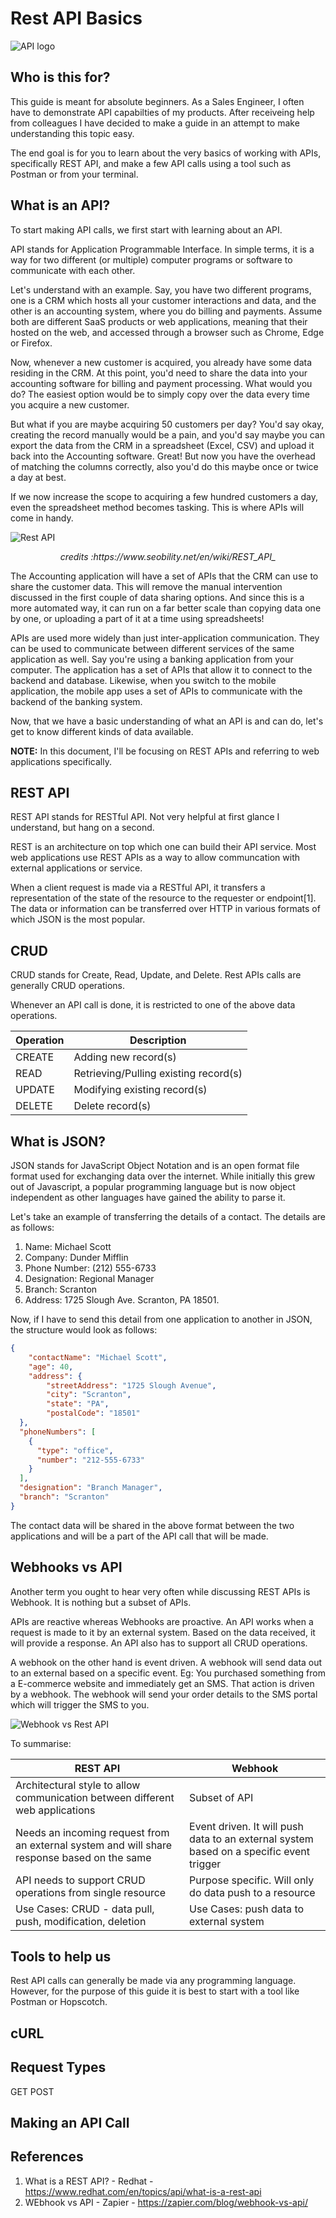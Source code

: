 # Rest API Basics

![API logo](/API-logo.png)

## Who is this for?

This guide is meant for absolute beginners. As a Sales Engineer, I often have to demonstrate API capabilties of my products. After receiveing help from colleagues I have decided to make a guide in an attempt to make understanding this topic easy. 

The end goal is for you to learn about the very basics of working with APIs, specifically REST API, and make a few API calls using a tool such as Postman or from your terminal. 

## What is an API?

To start making API calls, we first start with learning about an API. 

API stands for Application Programmable Interface. In simple terms, it is a way for two different (or multiple) computer programs or software to communicate with each other. 

Let's understand with an example. Say, you have two different programs, one is a CRM which hosts all your customer interactions and data, and the other is an accounting system, where you do billing and payments. Assume both are different SaaS products or web applications, meaning that their hosted on the web, and accessed through a browser such as Chrome, Edge or Firefox. 

Now, whenever a new customer is acquired, you already have some data residing in the CRM. At this point, you'd need to share the data into your accounting software for billing and payment processing. What would you do? The easiest option would be to simply copy over the data every time you acquire a new customer. 

But what if you are maybe acquiring 50 customers per day? You'd say okay, creating the record manually would be a pain, and you'd say maybe you can export the data from the CRM in a spreadsheet (Excel, CSV) and upload it back into the Accounting software. Great! But now you have the overhead of matching the columns correctly, also you'd do this maybe once or twice a day at best.

If we now increase the scope to acquiring a few hundred customers a day, even the spreadsheet method becomes tasking. This is where APIs will come in handy. 

![Rest API](/Rest-API.png)
<p style="text-align:center"><i>credits :https://www.seobility.net/en/wiki/REST_API_</i></p>

The Accounting application will have a set of APIs that the CRM can use to share the customer data. This will remove the manual intervention discussed in the first couple of data sharing options. And since this is a more automated way, it can run on a far better scale than copying data one by one, or uploading a part of it at a time using spreadsheets!

APIs are used more widely than just inter-application communication. They can be used to communicate between different services of the same application as well. Say you're using a banking application from your computer. The application has a set of APIs that allow it to connect to the backend and database. Likewise, when you switch to the mobile application, the mobile app uses a set of APIs to communicate with the backend of the banking system. 

Now, that we have a basic understanding of what an API is and can do, let's get to know different kinds of data available. 

**NOTE:** In this document, I'll be focusing on REST APIs and referring to web applications specifically.  

## REST API

REST API stands for RESTful API. Not very helpful at first glance I understand, but hang on a second. 

REST is an architecture on top which one can build their API service. Most web applications use REST APIs as a way to allow communcation with external applications or service. 

When a client request is made via a RESTful API, it transfers a representation of the state of the resource to the requester or endpoint[1]. The data or information can be transferred over HTTP in various formats of which JSON is the most popular. 

## CRUD

CRUD stands for Create, Read, Update, and Delete. Rest APIs calls are generally CRUD operations. 

Whenever an API call is done, it is restricted to one of the above data operations. 

| **Operation** | **Description**               |
|---------------|-------------------------------|
| CREATE        | Adding new record(s)          |
| READ          | Retrieving/Pulling existing record(s) |
| UPDATE        | Modifying existing record(s)  |
| DELETE        | Delete record(s)              |

## What is JSON?

JSON stands for JavaScript Object Notation and is an open format file format used for exchanging data over the internet. While initially this grew out of Javascript, a popular programming language but is now object independent as other languages have gained the ability to parse it. 

Let's take an example of transferring the details of a contact. The details are as follows:

1. Name: Michael Scott
2. Company: Dunder Mifflin
3. Phone Number: (212) 555-6733
4. Designation: Regional Manager
5. Branch: Scranton
6. Address: 1725 Slough Ave. Scranton, PA 18501. 

Now, if I have to send this detail from one application to another in JSON, the structure would look as follows:

```JSON
{
    "contactName": "Michael Scott",
    "age": 40,
    "address": {
        "streetAddress": "1725 Slough Avenue",
        "city": "Scranton",
        "state": "PA",
        "postalCode": "18501"
  },
  "phoneNumbers": [
    {
      "type": "office",
      "number": "212-555-6733"
    }
  ],
  "designation": "Branch Manager",
  "branch": "Scranton"
}
```

The contact data will be shared in the above format between the two applications and will be a part of the API call that will be made.

## Webhooks vs API

Another term you ought to hear very often while discussing REST APIs is Webhook. It is nothing but a subset of APIs. 

APIs are reactive whereas Webhooks are proactive. An API works when a request is made to it by an external system. Based on the data received, it will provide a response. An API also has to support all CRUD operations. 

A webhook on the other hand is event driven. A webhook will send data out to an external based on a specific event.
Eg: You purchased something from a E-commerce website and immediately get an SMS. That action is driven by a webhook. The webhook will send your order details to the SMS portal which will trigger the SMS to you. 

![Webhook vs Rest API](/webhook_v_api.png)

To summarise:

| **REST API**                                                                                | **Webhook**                                                                             |
|---------------------------------------------------------------------------------------------|-----------------------------------------------------------------------------------------|
| Architectural style to allow communication between different web applications               | Subset of API                                                                           |
| Needs an incoming request from an external system and will share response based on the same | Event driven. It will push data to an external system based on a specific event trigger |
| API needs to support CRUD operations from single resource                                   | Purpose specific. Will only do data push to a resource                                  |
| Use Cases: CRUD - data pull, push, modification, deletion                                   | Use Cases: push data to external system                                                 |                            |

## Tools to help us

Rest API calls can generally be made via any programming language. However, for the purpose of this guide it is best to start with a tool like Postman or Hopscotch. 

## cURL

## Request Types

GET
POST


## Making an API Call



## References

1. What is a REST API? - Redhat - https://www.redhat.com/en/topics/api/what-is-a-rest-api
2. WEbhook vs API - Zapier - https://zapier.com/blog/webhook-vs-api/
